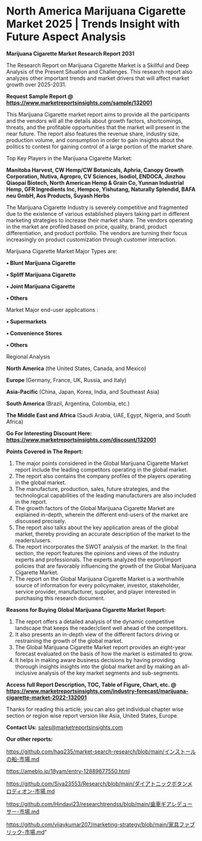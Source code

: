 # North America Marijuana Cigarette Market 2025 | Trends Insight with Future Aspect Analysis

<strong>Marijuana Cigarette Market Research Report 2031</strong>

The Research Report on Marijuana Cigarette Market is a Skillful and Deep Analysis of the Present Situation and Challenges. This research report also analyzes other important trends and market drivers that will affect market growth over 2025-2031.

<strong>Request Sample Report @ <a href=https://www.marketreportsinsights.com/sample/132001>https://www.marketreportsinsights.com/sample/132001</a></strong>

This Marijuana Cigarette market report aims to provide all the participants and the vendors will all the details about growth factors, shortcomings, threats, and the profitable opportunities that the market will present in the near future. The report also features the revenue share, industry size, production volume, and consumption in order to gain insights about the politics to contest for gaining control of a large portion of the market share.

Top Key Players in the Marijuana Cigarette Market:

<strong>Manitoba Harvest, CW Hemp/CW Botanicals, Aphria, Canopy Growth Corporation, Nutiva, Agropro, CV Sciences, Isodiol, ENDOCA, Jinzhou Qiaopai Biotech, North American Hemp & Grain Co, Yunnan Industrial Hemp, GFR Ingredients Inc, Hempco, Yishutang, Naturally Splendid, BAFA neu GmbH, Aos Products, Suyash Herbs</strong>

The Marijuana Cigarette Industry is severely competitive and fragmented due to the existence of various established players taking part in different marketing strategies to increase their market share. The vendors operating in the market are profiled based on price, quality, brand, product differentiation, and product portfolio. The vendors are turning their focus increasingly on product customization through customer interaction.

Marijuana Cigarette Market Major Types are:

<strong>• Blunt Marijuana Cigarette

• Spliff Marijuana Cigarette

• Joint Marijuana Cigarette

• Others</strong>

Market Major end-user applications :

<strong>• Supermarkets

• Convenience Stores

• Others</strong>

Regional Analysis

</u><strong><b>North America</b></strong> (the United States, Canada, and Mexico)

<strong><b>Europe </b></strong>(Germany, France, UK, Russia, and Italy)

<strong><b>Asia-Pacific</b></strong> (China, Japan, Korea, India, and Southeast Asia)

<strong><b>South America</b></strong> (Brazil, Argentina, Colombia, etc.)

<strong><b>The Middle East and Africa</b></strong> (Saudi Arabia, UAE, Egypt, Nigeria, and South Africa)

<strong>Go For Interesting Discount Here: <a href=https://www.marketreportsinsights.com/discount/132001>https://www.marketreportsinsights.com/discount/132001</a></strong>

<strong>Points Covered in The Report:</strong>
<ol>
  <li>The major points considered in the Global Marijuana Cigarette Market report include the leading competitors operating in the global market.</li>
  <li>The report also contains the company profiles of the players operating in the global market.</li>
  <li>The manufacture, production, sales, future strategies, and the technological capabilities of the leading manufacturers are also included in the report.</li>
  <li>The growth factors of the Global Marijuana Cigarette Market are explained in-depth, wherein the different end-users of the market are discussed precisely.</li>
  <li>The report also talks about the key application areas of the global market, thereby providing an accurate description of the market to the readers/users.</li>
  <li>The report incorporates the SWOT analysis of the market. In the final section, the report features the opinions and views of the industry experts and professionals. The experts analyzed the export/import policies that are favorably influencing the growth of the Global Marijuana Cigarette Market.</li>
  <li>The report on the Global Marijuana Cigarette Market is a worthwhile source of information for every policymaker, investor, stakeholder, service provider, manufacturer, supplier, and player interested in purchasing this research document.</li>
</ol>
<strong>Reasons for Buying Global Marijuana Cigarette Market Report:</strong>

<ol>
  <li>The report offers a detailed analysis of the dynamic competitive landscape that keeps the reader/client well ahead of the competitors.</li>
  <li>It also presents an in-depth view of the different factors driving or restraining the growth of the global market.</li>
  <li>The Global Marijuana Cigarette Market report provides an eight-year forecast evaluated on the basis of how the market is estimated to grow.</li>
  <li>It helps in making aware business decisions by having providing thorough insights insights into the global market and by making an all-inclusive analysis of the key market segments and sub-segments.</li>
</ol>
<strong>Access full Report Description, TOC, Table of Figure, Chart, etc. @ <a href=https://www.marketreportsinsights.com/industry-forecast/marijuana-cigarette-market-2022-132001>https://www.marketreportsinsights.com/industry-forecast/marijuana-cigarette-market-2022-132001</a></strong>


Thanks for reading this article; you can also get individual chapter wise section or region wise report version like Asia, United States, Europe.

<strong>Contact Us:</strong>
sales@marketreportsinsights.com

<strong>Our other reports:</strong>

<a href=https://github.com/haq235/market-search-research/blob/main/インストールの船-市場.md>https://github.com/haq235/market-search-research/blob/main/インストールの船-市場.md</a>

<a href=https://ameblo.jp/18yam/entry-12889677550.html>https://ameblo.jp/18yam/entry-12889677550.html</a>

<a href=https://github.com/Siya23553/Research/blob/main/ダイアトニックボタンメロディオン-市場.md>https://github.com/Siya23553/Research/blob/main/ダイアトニックボタンメロディオン-市場.md</a>

<a href=https://github.com/Hindavi23/researchtrendss/blob/main/歯車ギアレデューサー-市場.md>https://github.com/Hindavi23/researchtrendss/blob/main/歯車ギアレデューサー-市場.md</a>

<a href=https://github.com/vijaykumar207/marketing-strategy/blob/main/家具ファブリック-市場.md>https://github.com/vijaykumar207/marketing-strategy/blob/main/家具ファブリック-市場.md</a>"
